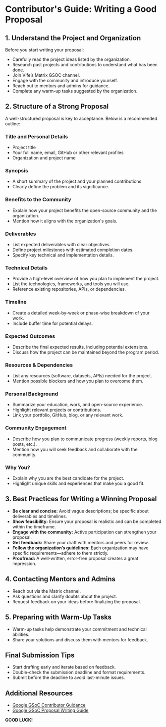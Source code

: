 # Contributor's Guide: Writing a Good Proposal

## 1. **Understand the Project and Organization**
Before you start writing your proposal:
- Carefully read the project ideas listed by the organization.
- Research past projects and contributions to understand what has been done.
- Join Vife’s Matrix GSOC channel.
- Engage with the community and introduce yourself.
- Reach out to mentors and admins for guidance.
- Complete any warm-up tasks suggested by the organization.

## 2. **Structure of a Strong Proposal**
A well-structured proposal is key to acceptance. Below is a recommended outline:

### **Title and Personal Details**
- Project title
- Your full name, email, GitHub or other relevant profiles
- Organization and project name

### **Synopsis**
- A short summary of the project and your planned contributions.
- Clearly define the problem and its significance.

### **Benefits to the Community**
- Explain how your project benefits the open-source community and the organization.
- Mention how it aligns with the organization's goals.

### **Deliverables**
- List expected deliverables with clear objectives.
- Define project milestones with estimated completion dates.
- Specify key technical and implementation details.

### **Technical Details**
- Provide a high-level overview of how you plan to implement the project.
- List the technologies, frameworks, and tools you will use.
- Reference existing repositories, APIs, or dependencies.

### **Timeline**
- Create a detailed week-by-week or phase-wise breakdown of your work.
- Include buffer time for potential delays.

### **Expected Outcomes**
- Describe the final expected results, including potential extensions.
- Discuss how the project can be maintained beyond the program period.

### **Resources & Dependencies**
- List any resources (software, datasets, APIs) needed for the project.
- Mention possible blockers and how you plan to overcome them.

### **Personal Background**
- Summarize your education, work, and open-source experience.
- Highlight relevant projects or contributions.
- Link your portfolio, GitHub, blog, or any relevant work.

### **Community Engagement**
- Describe how you plan to communicate progress (weekly reports, blog posts, etc.).
- Mention how you will seek feedback and collaborate with the community.

### **Why You?**
- Explain why you are the best candidate for the project.
- Highlight unique skills and experiences that make you a good fit.

## 3. **Best Practices for Writing a Winning Proposal**
- **Be clear and concise:** Avoid vague descriptions; be specific about deliverables and timelines.
- **Show feasibility:** Ensure your proposal is realistic and can be completed within the timeframe.
- **Engage with the community:** Active participation can strengthen your proposal.
- **Get feedback:** Share your draft with mentors and peers for review.
- **Follow the organization’s guidelines:** Each organization may have specific requirements—adhere to them strictly.
- **Proofread:** A well-written, error-free proposal creates a great impression.

## 4. **Contacting Mentors and Admins**
- Reach out via the Matrix channel.
- Ask questions and clarify doubts about the project.
- Request feedback on your ideas before finalizing the proposal.

## 5. **Preparing with Warm-Up Tasks**
- Warm-up tasks help demonstrate your commitment and technical abilities.
- Share your solutions and discuss them with mentors for feedback.

## **Final Submission Tips**
- Start drafting early and iterate based on feedback.
- Double-check the submission deadline and format requirements.
- Submit before the deadline to avoid last-minute issues.

## **Additional Resources**
- [Google GSoC Contributor Guidance](https://developers.google.com/open-source/gsoc/help/contributor-guidance)
- [Google GSoC Proposal Writing Guide](https://google.github.io/gsocguides/student/writing-a-proposal)

**GOOD LUCK!**
